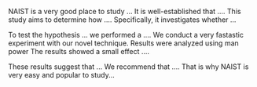 NAIST is a very good place to study ...
It is well-established that .... This study aims to determine how .... Specifically, it investigates whether ... 


To test the hypothesis ... we performed a .... 
We conduct a very fastastic experiment with our novel technique. 
Results were analyzed using man power The results showed a small effect .... 


These results suggest that ... We recommend that .... That is why NAIST is very easy and popular to study...
